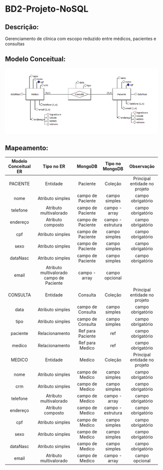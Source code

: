# BD2-Projeto-NoSQL

## Descrição:
Gerenciamento de clínica com escopo reduzido entre médicos, pacientes e consultas

## Modelo Conceitual:
![alt text](https://github.com/cesarcesconetto/BD2-Projeto-NoSQL/blob/master/conceitual.png)

## Mapeamento:

| Modelo Conceitual ER |	Tipo no ER			|	MongoDB		|		Tipo no MongoDB	|	Observação |
| :------------------: | :--------------------: | :-----------: | :-------------------: | :----------: |
| PACIENTE	           |	Entidade			|	Paciente	|		Coleção			|	Principal entidade no projeto |
| nome	               |	Atributo simples	|	campo de Paciente |	campo simples	|	campo obrigatório |
| telefone	           |	Atributo multivalorado |	campo de Paciente |	campo - array	|	campo obrigatório |
| endereço	           |	Atributo composto	|	campo de Paciente |	campo - estrutura |	campo obrigatório |
| cpf		           |	Atributo simples	|	campo de Paciente |	campo simples |		campo obrigatório |
| sexo		           |	Atributo simples	|	campo de Paciente |	campo simples |		campo obrigatório |
| dataNasc	           |	Atributo simples	|	campo de Paciente |	campo simples	|	campo obrigatório |
| email		           |	Atributo multivalorado	campo de Paciente |	campo - array	|	campo opcional |
| CONSULTA	           |	Entidade			|	Consulta		|	Coleção			|	Principal entidade no projeto |
| data		           |	Atributo simples	 |	campo de Consulta |	campo simples	 |	campo obrigatório  |
| tipo		           |	Atributo simples	 |	campo de Consulta |	campo simples |		campo obrigatório |
| paciente	           |	Relacionamento		 |	Ref para Paciente |	ref			 |		campo obrigatório |
| medico	           |	Relacionamento		 |	Ref para Medico	 |	ref			 |		campo obrigatório |
| MEDICO	           |	Entidade			 |	Medico			 |	Coleção		 |		Principal entidade no projeto |
| nome		           |	Atributo simples	 |	campo de Medico	 |	campo simples	 |	campo obrigatório |
| crm		           |	Atributo simples	 |	campo de Medico	 |	campo simples |		campo obrigatório |
| telefone	           |	Atributo multivalorado |	campo de Medico |		campo - array |		campo obrigatório |
| endereço	           |	Atributo composto	 |	campo de Medico |		campo - estrutura |	campo obrigatório |
| cpf		           |	Atributo simples	 |	campo de Medico |		campo simples |		campo obrigatório |
| sexo		           |	Atributo simples	 |	campo de Medico |		campo simples |		campo obrigatório |
| dataNasc	           |	Atributo simples	 |	campo de Medico	 |	campo simples |		campo obrigatório |
| email		           |	Atributo multivalorado |	campo de Medico	 |	campo - array |		campo opcional |
